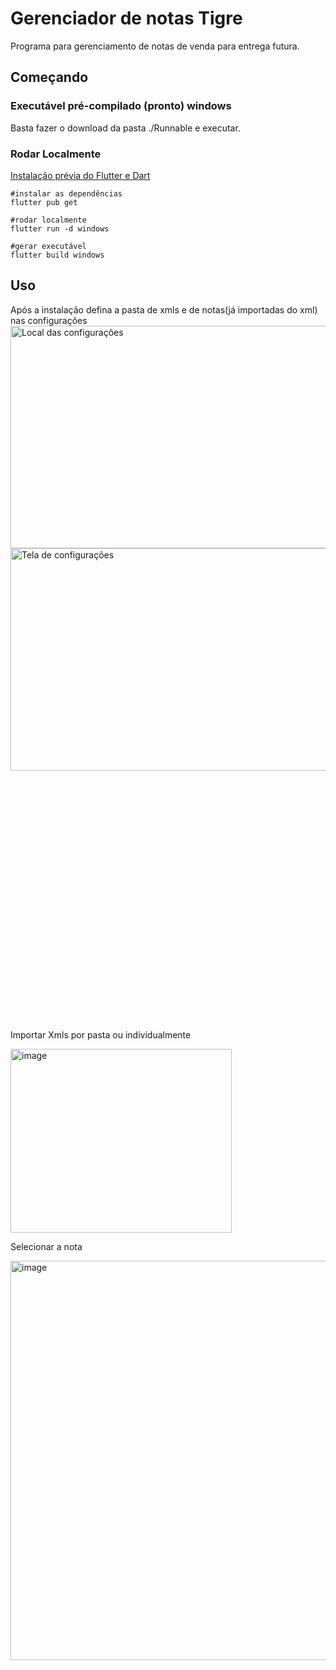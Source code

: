 # Gerenciador de notas Tigre

Programa para gerenciamento de notas de venda para entrega futura.

## Começando

### Executável pré-compilado (pronto) windows
  Basta fazer o download da pasta ./Runnable e executar.

### Rodar Localmente
[Instalação prévia do Flutter e Dart](https://docs.flutter.dev/get-started/quick?_gl=1*gonpbt*_ga*NzI5MjI5Njc5LjE3NDk4NDA4NDM.*_ga_04YGWK0175*czE3NjEzOTYyNDIkbzE2JGcxJHQxNzYxMzk2NjI0JGo2MCRsMCRoMA..#download-prerequisites)
```
#instalar as dependências
flutter pub get

#rodar localmente
flutter run -d windows

#gerar executável
flutter build windows  
```

## Uso

Após a instalação defina a pasta de xmls e de notas(já importadas do xml) nas configurações
<img width="630" height="356" alt="Local das configurações" src="https://github.com/user-attachments/assets/00c7b616-44ab-4b3f-97be-7df76415742f" />
<img width="630" height="356" alt="Tela de configurações" src="https://github.com/user-attachments/assets/3c7d4410-7595-48a8-a192-6df758c117cd" />
<img height="400" />

<p>
  Importar Xmls por pasta ou individualmente
</p>
<img width="354" height="294" alt="image" src="https://github.com/user-attachments/assets/2ae519e6-dc12-410c-bf72-b6f3dce4d099" />

<p>
  Selecionar a nota
</p>
<img width="1187" height="639" alt="image" src="https://github.com/user-attachments/assets/3203f81d-e3b2-4314-8929-03b2b5ba2144" />






